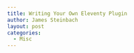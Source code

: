 ```yaml
---
title: Writing Your Own Eleventy Plugin
author: James Steinbach
layout: post
categories:
  - Misc
---
```


